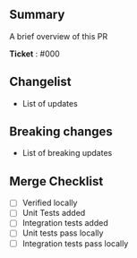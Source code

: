 ## Summary

A brief overview of this PR

**Ticket** : #000


## Changelist

- List of updates

## Breaking changes

- List of breaking updates

## Merge Checklist

 - [ ] Verified locally
 - [ ] Unit Tests added
 - [ ] Integration tests added
 - [ ] Unit tests pass locally
 - [ ] Integration tests pass locally
